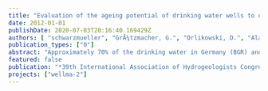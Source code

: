```yaml
---
title: "Evaluation of the ageing potential of drinking water wells to optimize well operation and maintenance."
date: 2012-01-01
publishDate: 2020-07-03T20:16:40.169429Z
authors: [ "schwarzmueller", "GrÃ¼tzmacher, G.", "Orlikowski, D.", "Alary, M.", "David, B.", "Besnard, K." ]
publication_types: ["0"]
abstract: "Approximately 70% of the drinking water in Germany (BGR) and about 50% worldwide (IGREC 2011) are abstracted from groundwater using filter wells. Their implementation, operation and maintenance are major factors contributing to the costs of drinking water production. According to an international survey (Howsam, Misstear & Jones 1995 ), 40% of worldwide used water abstraction wells work inefficiently in terms of well performance or water quality. This implies high costs and a great potential for improvement, both for the (re-) construction of new wells (capital investment) and well operation (energy consumption, maintenance needs). The main reason for inefficient well performance is so-called well ageing, i.e. the decrease in performance due to biological, chemical and / or physical processes in and around the well. Dominant factors determining type, extension and location of deposits are the geology of the exploited aquifer together with the qualitative properties of the abstracted water, the well design (dimensions and materials), construction (drilling method) and operation. The project WellMa, initiated and financed by the Berliner Wasserbetriebe (BWB) and Veolia Eau, and coordinated at the Berlin Centre of Competence for Water (KWB), aimed at improving the efficiency of drinking water abstraction wells by identifying, evaluating and testing methods of well management including design, operation and maintenance to slow down well ageing. Set into relation to ranges, in which ageing processes are known to occur, the initial data of well sites were used to differentiate a low, medium or high potential for the occurrence of well ageing and to define the monitoring needs accordingly. Well ageing processes were distinguished into six types, each of them implying different pre-requisites and site conditions and leading to different monitoring and/ or maintenance requirements. For carbonate scaling, iron ochre formation, biofouling, corrosion, colmation and sand intake pre-requisites, triggers and threshold conditions were identified and implemented in a decision support system enabling well operators to prioritize the needs for monitoring, diagnosis or maintenance action taking into account the specific well and site characteristics."
featured: false
publication: "*39th International Association of Hydrogeologists Congress*"
projects: ["wellma-2"]
---
```


